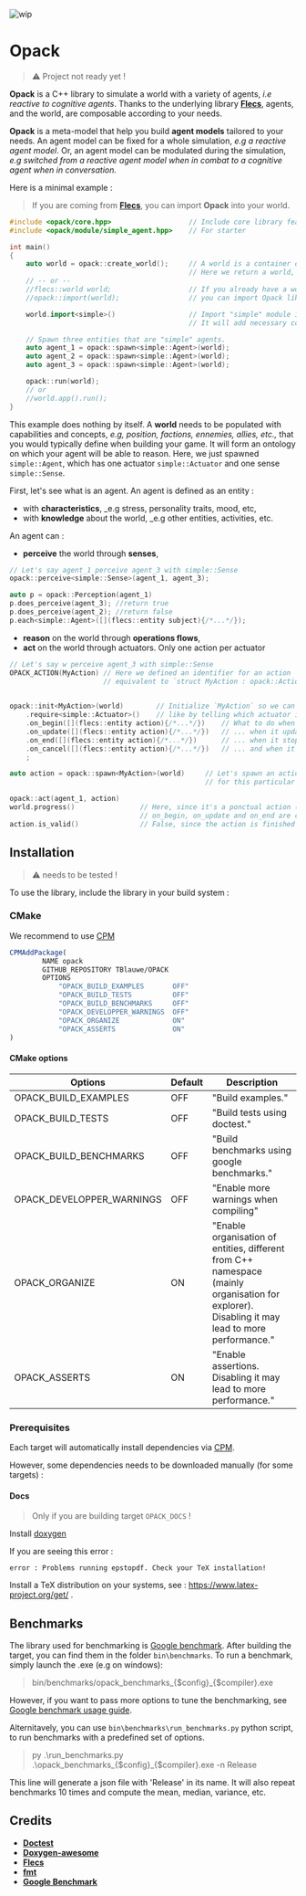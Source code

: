 ![wip](https://img.shields.io/badge/-WIP-red)

# Opack

> :warning: Project not ready yet !

__Opack__ is a C++ library to simulate a world with a variety of agents, _i.e reactive to cognitive agents_.
Thanks to the underlying library __[Flecs](https://github.com/SanderMertens/flecs)__, agents, and the world,
are composable according to your needs.

__Opack__ is a meta-model that help you build __agent models__ tailored to your needs.
An agent model can be fixed for a whole simulation, _e.g a reactive agent model_. Or, an agent
model can be modulated during the simulation, _e.g switched from a reactive agent model when in combat 
to a cognitive agent when in conversation._

Here is a minimal example :

> If you are coming from __[Flecs](https://github.com/SanderMertens/flecs)__, you can import __Opack__ into
your world.


```cpp
#include <opack/core.hpp>                   // Include core library features
#include <opack/module/simple_agent.hpp>    // For starter

int main()
{
    auto world = opack::create_world();     // A world is a container of all ECS data.
                                            // Here we return a world, with Opack already imported.
    // -- or --
    //flecs::world world;                   // If you already have a world,
    //opack::import(world);                 // you can import Opack like so.

    world.import<simple>()			        // Import "simple" module into the world.
						                    // It will add necessary components / "concepts".

    // Spawn three entities that are "simple" agents.
    auto agent_1 = opack::spawn<simple::Agent>(world);  
    auto agent_2 = opack::spawn<simple::Agent>(world);  
    auto agent_3 = opack::spawn<simple::Agent>(world);  

    opack::run(world);
    // or 
    //world.app().run();
}
```

This example does nothing by itself. A __world__ needs to be populated with capabilities and concepts, _e.g, position, factions, ennemies, allies, etc.,_
that you would typically define when building your game. It will form an ontology on which your agent will be able to reason.
Here, we just spawned `simple::Agent`, which has one actuator `simple::Actuator` and one sense `simple::Sense`.

First, let's see what is an agent. An agent is defined as an entity :
* with __characteristics__, _e.g stress, personality traits, mood, etc,
* with __knowledge__ about the world, _e.g other entities, activities, etc.

An agent can :
* __perceive__ the world through __senses__,

```cpp
// Let's say agent_1 perceive agent_3 with simple::Sense
opack::perceive<simple::Sense>(agent_1, agent_3);

auto p = opack::Perception(agent_1)
p.does_perceive(agent_3); //return true
p.does_perceive(agent_2); //return false
p.each<simple::Agent>([](flecs::entity subject){/*...*/}); 
```

* __reason__ on the world through __operations flows__,
* __act__ on the world through actuators. Only one action per actuator
```cpp
// Let's say w perceive agent_3 with simple::Sense
OPACK_ACTION(MyAction) // Here we defined an identifier for an action
                       // equivalent to `struct MyAction : opack::Action {};`

              
opack::init<MyAction>(world)        // Initialize `MyAction` so we can customize it,
    .require<simple::Actuator>()    // like by telling which actuator is necessary for it to be executed.
    .on_begin([](flecs::entity action){/*...*/})    // What to do when it first begins, ...
    .on_update([](flecs::entity action){/*...*/})   // ... when it updates (for continuous actions) ...
    .on_end([](flecs::entity action){/*...*/})      // ... when it stops ...
    .on_cancel([](flecs::entity action){/*...*/})   // ... and when it's cancelled.
    ;

auto action = opack::spawn<MyAction>(world)     // Let's spawn an action, if we need to customize it 
                                                // for this particular instance.

opack::act(agent_1, action)                     
world.progress()                // Here, since it's a ponctual action (no duration)
                                // on_begin, on_update and on_end are called.
action.is_valid()               // False, since the action is finished it's destroyed.
```



## Installation

> :warning: needs to be tested !
 
To use the library, include the library in your build system :

### CMake

We recommend to use [CPM](https://github.com/cpm-cmake/CPM.cmake)
```cmake
CPMAddPackage(
        NAME opack 
        GITHUB_REPOSITORY TBlauwe/OPACK
        OPTIONS
			"OPACK_BUILD_EXAMPLES       OFF"
			"OPACK_BUILD_TESTS          OFF"
			"OPACK_BUILD_BENCHMARKS     OFF"
			"OPACK_DEVELOPPER_WARNINGS  OFF"
			"OPACK_ORGANIZE             ON"
			"OPACK_ASSERTS              ON"
)
```


#### CMake options

| Options                    | Default  | Description                                              |
| -------------------------- | -------- | -------------------------------------------------------- |
| OPACK_BUILD_EXAMPLES       | OFF      | "Build examples." |
| OPACK_BUILD_TESTS          | OFF      | "Build tests using doctest." |
| OPACK_BUILD_BENCHMARKS     | OFF      | "Build benchmarks using google benchmarks." |
| OPACK_DEVELOPPER_WARNINGS  | OFF      | "Enable more warnings when compiling" |
| OPACK_ORGANIZE             | ON       | "Enable organisation of entities, different from C++ namespace (mainly organisation for explorer). Disabling it may lead to more performance." |
| OPACK_ASSERTS              | ON       | "Enable assertions. Disabling it may lead to more performance." |


### Prerequisites
Each target will automatically install dependencies via [CPM](https://github.com/cpm-cmake/).

However, some dependencies needs to be downloaded manually (for some targets) :

#### Docs

> Only if you are building target `OPACK_DOCS` !

Install [doxygen](https://www.doxygen.nl/download.html)

If you are seeing this error :

```
error : Problems running epstopdf. Check your TeX installation!
```

Install a TeX distribution on your systems, see : https://www.latex-project.org/get/ .

## Benchmarks

The library used for benchmarking is [Google benchmark](https://github.com/google/benchmark).
After building the target, you can find them in the folder `bin\benchmarks`.
To run a benchmark, simply launch the .exe (e.g on windows):
> bin/benchmarks/opack_benchmarks_{$config}_{$compiler}.exe

However, if you want to pass more options to tune the benchmarking, see 
[Google benchmark usage guide](https://github.com/google/benchmark/blob/main/docs/user_guide.md).

Alternitavely, you can use `bin\benchmarks\run_benchmarks.py` python script, to run benchmarks with a predefined set of options.

> py .\run_benchmarks.py .\opack_benchmarks_{$config}_{$compiler}.exe -n Release

This line will generate a json file with 'Release' in its name. It will also repeat benchmarks 10 times and compute the mean, median, variance, etc.

## Credits

* **[Doctest](https://github.com/doctest/doctest)**
* **[Doxygen-awesome](https://github.com/jothepro/doxygen-awesome-css)**
* **[Flecs](https://github.com/SanderMertens/flecs)**
* **[fmt](https://github.com/fmtlib/fmt)**
* **[Google Benchmark](https://github.com/google/benchmark)**